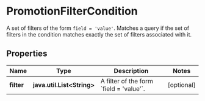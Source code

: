 

# PromotionFilterCondition

A set of filters of the form `field = 'value'`. Matches a query if the set of filters in the condition matches exactly the set of filters associated with it.

## Properties

Name | Type | Description | Notes
------------ | ------------- | ------------- | -------------
**filter** | **java.util.List&lt;String&gt;** | A filter of the form &#x60;field &#x3D; &#39;value&#39;&#x60;. |  [optional]



